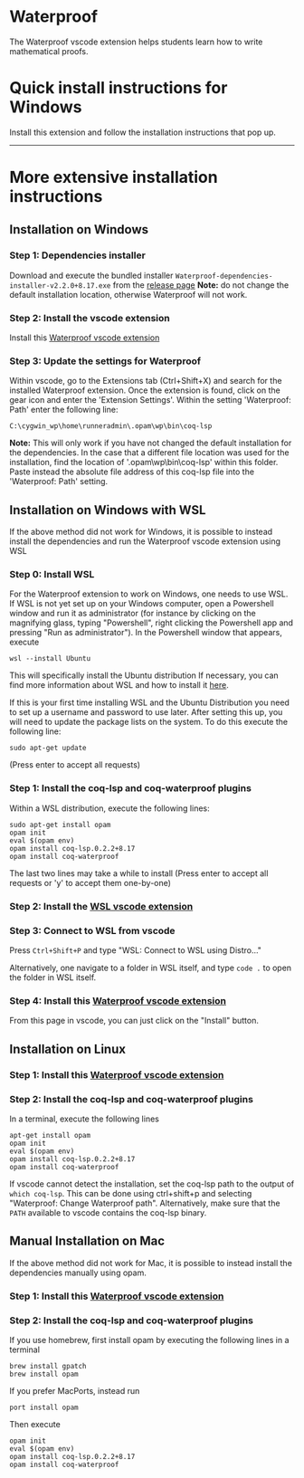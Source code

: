 # Waterproof

The Waterproof vscode extension helps students learn how to write mathematical proofs.

# Quick install instructions for Windows

Install this extension and follow the installation instructions that pop up.

---

# More extensive installation instructions

## Installation on Windows

### Step 1: Dependencies installer
Download and execute the bundled installer `Waterproof-dependencies-installer-v2.2.0+8.17.exe` from the [release page](https://github.com/impermeable/waterproof-dependencies-installer/releases/tag/v2.2.0%2B8.17)
**Note:** do not change the default installation location, otherwise Waterproof will not work.

### Step 2: Install the vscode extension
Install this [Waterproof vscode extension](https://marketplace.visualstudio.com/items?itemName=waterproof-tue.waterproof)

### Step 3: Update the settings for Waterproof
Within vscode, go to the Extensions tab (Ctrl+Shift+X) and search for the installed Waterproof extension. Once the extension is found, click on the gear icon and enter the 'Extension Settings'.
Within the setting 'Waterproof: Path' enter the following line:

```
C:\cygwin_wp\home\runneradmin\.opam\wp\bin\coq-lsp
```

**Note:** This will only work if you have not changed the default installation for the dependencies.
In the case that a different file location was used for the installation, find the location of '.opam\wp\bin\coq-lsp' within this folder. Paste instead the absolute file address of this coq-lsp file into the 'Waterproof: Path' setting.



## Installation on Windows with WSL

If the above method did not work for Windows, it is possible to instead install the dependencies and run the Waterproof vscode extension using WSL

### Step 0: Install WSL

For the Waterproof extension to work on Windows, one needs to use WSL. If WSL is not yet set up on your Windows computer, open a Powershell window and run it as administrator (for instance by clicking on the magnifying glass, typing "Powershell", right clicking the Powershell app and pressing "Run as administrator"). In the Powershell window that appears, execute

```
wsl --install Ubuntu
```

This will specifically install the Ubuntu distribution
If necessary, you can find more information about WSL and how to install it [here](https://learn.microsoft.com/en-us/windows/wsl/install).

If this is your first time installing WSL and the Ubuntu Distribution you need to set up a username and password to use later. After setting this up, you will need to update the package lists on the system. To do this execute the following line:

```
sudo apt-get update
```

(Press enter to accept all requests)

### Step 1: Install the coq-lsp and coq-waterproof plugins

Within a WSL distribution, execute the following lines:

```
sudo apt-get install opam
opam init
eval $(opam env)
opam install coq-lsp.0.2.2+8.17
opam install coq-waterproof
```

The last two lines may take a while to install
(Press enter to accept all requests or 'y' to accept them one-by-one)

### Step 2: Install the [WSL vscode extension](https://marketplace.visualstudio.com/items?itemName=ms-vscode-remote.remote-wsl)

### Step 3: Connect to WSL from vscode

Press `Ctrl+Shift+P` and type "WSL: Connect to WSL using Distro..."

Alternatively, one navigate to a folder in WSL itself, and type `code .` to open the folder in WSL itself.

### Step 4: Install this [Waterproof vscode extension](https://marketplace.visualstudio.com/items?itemName=waterproof-tue.waterproof)

From this page in vscode, you can just click on the "Install" button.



## Installation on Linux

### Step 1: Install this [Waterproof vscode extension](https://marketplace.visualstudio.com/items?itemName=waterproof-tue.waterproof)

### Step 2: Install the coq-lsp and coq-waterproof plugins

In a terminal, execute the following lines

```
apt-get install opam
opam init
eval $(opam env)
opam install coq-lsp.0.2.2+8.17
opam install coq-waterproof
```

If vscode cannot detect the installation, set the coq-lsp path to the output of `which coq-lsp`. This can be done
using ctrl+shift+p and selecting "Waterproof: Change Waterproof path".
Alternatively, make sure that the `PATH` available to vscode contains the coq-lsp binary.

## Manual Installation on Mac

If the above method did not work for Mac, it is possible to instead install the dependencies manually using opam.

### Step 1: Install this [Waterproof vscode extension](https://marketplace.visualstudio.com/items?itemName=waterproof-tue.waterproof)

### Step 2: Install the coq-lsp and coq-waterproof plugins

If you use homebrew, first install opam by executing the following lines in a terminal

```
brew install gpatch
brew install opam
```

If you prefer MacPorts, instead run
```
port install opam
```

Then execute

```
opam init
eval $(opam env)
opam install coq-lsp.0.2.2+8.17
opam install coq-waterproof
```
